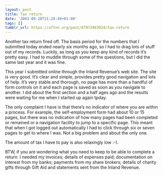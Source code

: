 ```yaml
---
layout: post
title: Tax return
date: '2003-09-28T21:28:49+01:00'
tags: []
tumblr_url: https://aftnn.org/post/47972983924/tax-return
---
```

<p>Another tax return fired off. The basis period for the numbers that I submitted today ended nearly six months ago, so I had to drag lots of stuff out of my records. Luckily, as long as you keep any kind of records it&rsquo;s pretty easy. I had to muddle through some of the questions, but I did the same last year and it was fine.</p>
<p>This year I submitted online through the Inland Revenue&rsquo;s web site. The site is very good. It&rsquo;s clear and simple, provides pretty good navigation and lots of help. It&rsquo;s very stable and thorough, no page has more than a handful of form controls on it and each page is saved as soon as you navigate to another. I did about the first section and a half ages ago and the results were waiting for me when I started up again tpday.</p>
<p>The only complaint I have is that there&rsquo;s no indicator of where you are within a process. For example, the self-employment form had about 10 or 15 pages, but there was no indication of how many pages had been completed or remained or a navigation facility to jump to a specific page. This meant that when I got logged out automatically I had to click through six or seven pages to get to where I was. Not a big problem and about the only one.</p>
<p>The amount of tax I have to pay is also relaxingly low :-).</p>
<p>BTW, if you are wondering what you need to keep to be able to complete a return: I needed my invoices; details of expenses paid; documentation on interest from my banks; payments from my share brokers; details of charity gifts through Gift Aid and statements sent from the Inland Revenue.</p>
